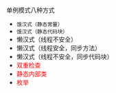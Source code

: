 单例模式八种方式
- `饿汉式（静态常量）`
- `饿汉式（静态代码块）`
- 懒汉式（线程不安全）
- 懒汉式（线程安全，同步方法）
- 懒汉式（线程不安全，同步代码块）
- <font color="red">双重检查</font>
- <font color="red">静态内部类</font>
- <font color="red">枚举</font>